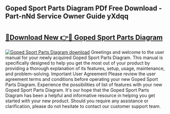## Goped Sport Parts Diagram PDf Free Download - Part-nNd Service Owner Guide yXdqq

# <h2><a href="http://dfo0n9.blite.top/?on=Goped+Sport+Parts+Diagram">🔗Download New 👉🔴 Goped Sport Parts Diagram</a></h2>

[![Goped Sport Parts Diagram download](https://i.imgur.com/lujVjoI.png)](http://dfo0n9.blite.top/?on=Goped+Sport+Parts+Diagram)
Greetings and welcome to the user manual for your newly acquired Goped Sport Parts Diagram. This manual is specifically designed to help you get the most out of your product by providing a thorough explanation of its features, setup, usage, maintenance, and problem-solving. Important User Agreement Please review the user agreement terms and conditions before operating your new Goped Sport Parts Diagram. Experience the possibilities of list of features with your new Goped Sport Parts Diagram. It's our hope that the Goped Sport Parts Diagram has been a helpful and informative resource in helping you get started with your new product. Should you require any assistance or clarification, please do not hesitate to contact our customer support team.
